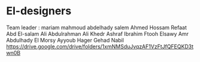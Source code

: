 # El-designers
Team leader : mariam mahmoud abdelhady salem
 Ahmed Hossam Refaat Abd El-salam
 Ali Abdulrahman Ali Khedr
 Ashraf Ibrahim Ftooh Elsawy 
 Amr Abdulhady El Morsy Ayyoub
 Hager Gehad Nabil 
https://drive.google.com/drive/folders/1xmNMSduJvqzAF1VzFtJfQFEQKD3twn0B
